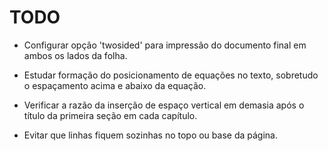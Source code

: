 # TODO
* Configurar opção 'twosided' para impressão do documento final em ambos os lados da folha.

* Estudar formação do posicionamento de equações no texto, sobretudo o espaçamento acima e abaixo da equação. 

* Verificar a razão da inserção de espaço vertical em demasia após o título da primeira seção em cada capítulo.

* Evitar que linhas fiquem sozinhas no topo ou base da página.
